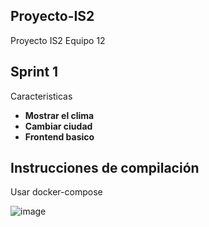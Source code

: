 ## Proyecto-IS2
Proyecto IS2 Equipo 12


## Sprint 1
Caracteristicas
  - **Mostrar el clima**
  - **Cambiar ciudad**
  - **Frontend basico**
## Instrucciones de compilación
Usar docker-compose

![image](https://github.com/user-attachments/assets/560cd359-95b8-479b-ace6-79f9402987ce)

